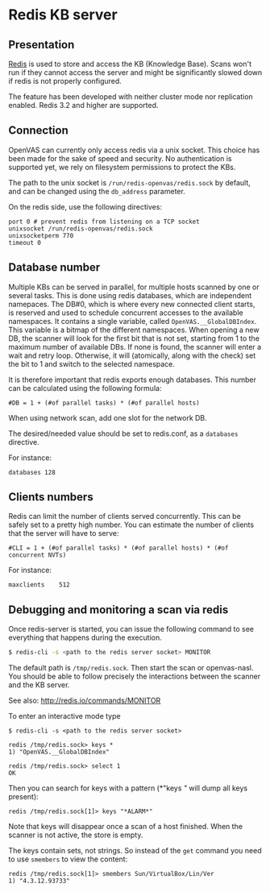 # Redis KB server

## Presentation

[Redis](http://redis.io) is used to store and access the KB (Knowledge Base).
Scans won't run if they cannot access the server and might be significantly
slowed down if redis is not properly configured.

The feature has been developed with neither cluster mode nor replication
enabled. Redis 3.2 and higher are supported.

## Connection

OpenVAS can currently only access redis via a unix socket. This choice has been
made for the sake of speed and security. No authentication is supported yet, we
rely on filesystem permissions to protect the KBs.

The path to the unix socket is `/run/redis-openvas/redis.sock` by default, and
can be changed using the `db_address` parameter.

On the redis side, use the following directives:

```
port 0 # prevent redis from listening on a TCP socket
unixsocket /run/redis-openvas/redis.sock
unixsocketperm 770
timeout 0
```

## Database number

Multiple KBs can be served in parallel, for multiple hosts scanned by one or
several tasks. This is done using redis databases, which are independent
namepaces. The DB#0, which is where every new connected client starts, is
reserved and used to schedule concurrent accesses to the available namespaces.
It contains a single variable, called `OpenVAS.__GlobalDBIndex`. This variable
is a bitmap of the different namespaces. When opening a new DB, the scanner will
look for the first bit that is not set, starting from 1 to the maximum number of
available DBs. If none is found, the scanner will enter a wait and retry loop.
Otherwise, it will (atomically, along with the check) set the bit to 1 and
switch to the selected namespace.

It is therefore important that redis exports enough databases. This number can
be calculated using the following formula:

```
#DB = 1 + (#of parallel tasks) * (#of parallel hosts)
```

When using network scan, add one slot for the network DB.

The desired/needed value should be set to redis.conf, as a `databases`
directive.

For instance:

```
databases 128
```

## Clients numbers

Redis can limit the number of clients served concurrently. This can be safely
set to a pretty high number. You can estimate the number of clients that the
server will have to serve:

```
#CLI = 1 + (#of parallel tasks) * (#of parallel hosts) * (#of concurrent NVTs)
```

For instance:

```
maxclients    512
```

## Debugging and monitoring a scan via redis

Once redis-server is started, you can issue the following command to see
everything that happens during the execution.

```sh
$ redis-cli -s <path to the redis server socket> MONITOR
```

The default path is `/tmp/redis.sock`. Then start the scan or
openvas-nasl. You should be able to follow precisely the interactions
between the scanner and the KB server.

See also: http://redis.io/commands/MONITOR


To enter an interactive mode type

```
$ redis-cli -s <path to the redis server socket>

redis /tmp/redis.sock> keys *
1) "OpenVAS.__GlobalDBIndex"

redis /tmp/redis.sock> select 1
OK
```

Then you can search for keys with a pattern (*"keys *"* will dump all
keys present):

```
redis /tmp/redis.sock[1]> keys "*ALARM*"
```

Note that keys will disappear once a scan of a host finished.
When the scanner is not active, the store is empty.

The keys contain sets, not strings. So instead of the `get` command
you need to use `smembers` to view the content:

```
redis /tmp/redis.sock[1]> smembers Sun/VirtualBox/Lin/Ver
1) "4.3.12.93733"
```
